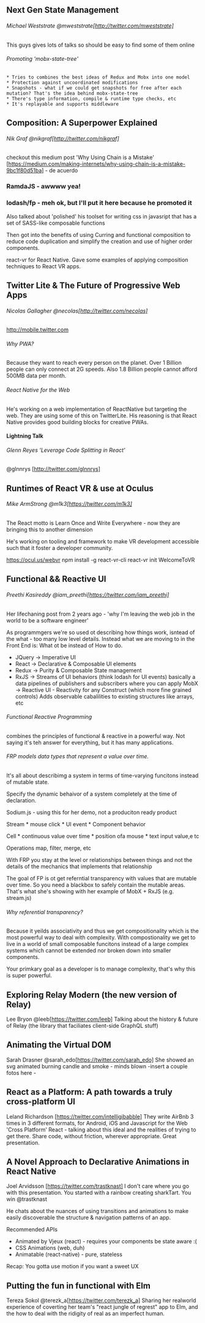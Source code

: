 ## Next Gen State Management
###### Michael Weststrate @mweststrate[http://twitter.com/mweststrate]

This guys gives lots of talks so should be easy to find some of them online

###### Promoting 'mobx-state-tree'
    * Tries to combines the best ideas of Redux and Mobx into one model
    * Protection against uncoordinated modifications
    * Snapshots - what if we could get snapshots for free after each mutation? That's the idea behind mobx-state-tree
    * There's type information, compile & runtime type checks, etc
    * It's replayable and supports middleware


## Composition: A Superpower Explained
###### Nik Graf @nikgraf[http://twitter.com/nikgraf]
  checkout this medium post 'Why Using Chain is a Mistake' [https://medium.com/making-internets/why-using-chain-is-a-mistake-9bc1f80d51ba] - de acuerdo

### RamdaJS - awwww yea!
### lodash/fp - meh ok, but I'll put it here because he promoted it

Also talked about 'polished' his toolset for writing css in javasript that has a set of SASS-like composable functions

Then got into the benefits of using Curring and functional composition to reduce code duplication and simplify the creation and use of higher order components.

react-vr for React Native. Gave some examples of applying composition techniques to React VR apps.


## Twitter Lite & The Future of Progressive Web Apps
###### Nicolas Gallagher @necolas[http://twitter.com/necolas]
  http://mobile.twitter.com

###### Why PWA?
  Because they want to reach every person on the planet. Over 1 Billion people can only connect at 2G speeds. Also 1.8 Billion people cannot afford 500MB data per month.

###### React Native for the Web
  He's working on a web implementation of ReactNative but targeting the web. They are using some of this on TwitterLite. His reasoning is that React Native provides good building blocks for creative PWAs.



#### Lightning Talk
###### Glenn Reyes 'Leverage Code Splitting in React'
  @glnnrys [http://twitter.com/glnnrys]


## Runtimes of React VR & use at Oculus
######  Mike ArmStrong @m1k3[https://twitter.com/m1k3]
  The React motto is Learn Once and Write Everywhere - now they are bringing this to another dimension

  He's working on tooling and framework to make VR development accessible such that it foster a developer community.

  https://ocul.us/webvr
  npm install -g react-vr-cli
  react-vr init WelcomeToVR

## Functional && Reactive UI
###### Preethi Kasireddy @iam_preethi[https://twitter.com/iam_preethi]
Her lifechaning post from 2 years ago - 'why I'm leaving the web job in the world to be a software engineer'

As programmgers we're so used ot describing how things work, isntead of the what - too many low level details. Instead what we are moving to in the Front End is: What ot be instead of How to do.

  * JQuery -> Imperative UI
  * React -> Declarative & Composable UI elements
  * Redux -> Purity & Composable State management
  * RxJS -> Streams of UI behaviors (think lodash for UI events)
    basically a data pipelines of publishers and subscribers where you can apply
  MobX -> Reactive UI - Reactivity for any Construct (which more fine grained controls)
    Adds observable cabalilities to existing structures like arrays, etc

###### Functional Reactive Programming
combines the principles of functional & reactive in a powerful way. Not saying it's teh answer for everything, but it has many applications.

###### FRP models data types that represent a value over time.
It's all about describimg a system in terms of  time-varying funcitons instead of mutable state.

Specify the dynamic behaivor of a system completely at the time of declaration.

Sodium.js - using this for her demo, not a produciton ready product

  Stream
    * mouse click
    * UI event
    * Component behavior

  Cell
    * continuous value over time
    * position ofa mouse
    * text input value,e tc

  Operations
    map, filter, merge, etc


With FRP you stay at the level or relationships between things and not the details of the mechanics that implements that relationship

The goal of FP is ot get referntial transparency with values that are mutable over time. So you need a blackbox to safely contain the mutable areas. That's what she's showing with her example of MobX + RxJS (e.g. stream.js)

###### Why referential transparency?
Because it yeilds associativity and thus we get compositionality which is the most powerful way to deal with complexity. With compostionality we get to live in a world of small composable funcitons instead of a large complex systems which cannot be extended nor broken down into smaller components.

Your primkary goal as a developer is to manage complexity, that's why this is super powerful.



## Exploring Relay Modern (the new version of Relay)
Lee Bryon @leeb[https://twitter.com/leeb]
Talking about the history & future of Relay (the library that faciliates client-side GraphQL stuff)

## Animating the Virtual DOM
Sarah Drasner @sarah_edo[https://twitter.com/sarah_edo]
  She showed an svg animated burning candle and smoke - minds blown
  -insert a couple fotos here -


## React as a Platform: A path towards a truly cross-platform UI
Leland Richardson [https://twitter.com/intelligibabble]
They write AirBnb 3 times in 3 different formats, for Android, iOS and Javascript for the Web
'Cross Platform' React - talking about this ideal and the realities of trying to get there.
Share code, without friction, wherever appropriate. Great presentation.


## A Novel Approach to Declarative Animations in React Native
Joel Arvidsson [https://twitter.com/trastknast]
I don't care where you go with this presentation. You started with a rainbow creating sharkTart. You win @trastknast

He chats about the nuances of using transitions and animations to make easily discoverable the structure & navigation patterns of an app.

Recommended APIs
  * Animated by Vjeux (react) - requires your components be state aware :(
  * CSS Animations (web, duh)
  * Animatable (react-native) - pure, stateless

  Recap: You gotta use motion if you want a sweet UX


## Putting the fun in functional with Elm
Tereza Sokol @terezk_a[https://twitter.com/terezk_a]
Sharing her realworld experience of coverting her team's "react jungle of regrest" app to Elm, and the how to deal with the ridigity of real as an imperfect human.














